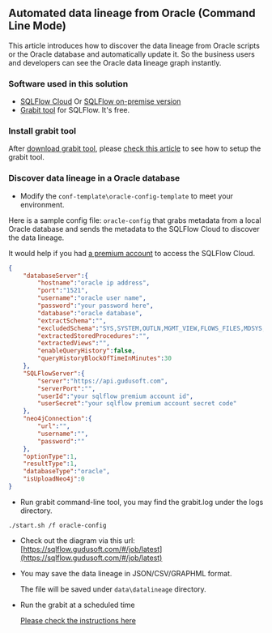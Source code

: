## Automated data lineage from Oracle (Command Line Mode)
This article introduces how to discover the data lineage from Oracle scripts or the Oracle database and automatically update it. 
So the business users and developers can see the Oracle data lineage graph instantly.

### Software used in this solution
- [SQLFlow Cloud](https://sqlflow.gudusoft.com) Or [SQLFlow on-premise version](https://www.gudusoft.com/sqlflow-on-premise-version/)
- [Grabit tool](https://www.gudusoft.com/grabit/) for SQLFlow. It's free.


### Install grabit tool
After [download grabit tool](https://www.gudusoft.com/grabit/), please [check this article](https://github.com/sqlparser/sqlflow_public/tree/master/grabit) 
to see how to setup the grabit tool.

### Discover data lineage in a Oracle database
- Modify the `conf-template\oracle-config-template` to meet your environment.

Here is a sample config file: `oracle-config` that grabs metadata from a local Oracle database
and sends the metadata to the SQLFlow Cloud to discover the data lineage.

It would help if you had [a premium account](https://github.com/sqlparser/sqlflow_public/blob/master/sqlflow-userid-secret.md) to access the SQLFlow Cloud.


```json
{
    "databaseServer":{
        "hostname":"oracle ip address",
        "port":"1521",
        "username":"oracle user name",
        "password":"your password here",
        "database":"oracle database",
        "extractSchema":"",
        "excludedSchema":"SYS,SYSTEM,OUTLN,MGMT_VIEW,FLOWS_FILES,MDSYS,ORDSYS,EXFSYS,DBSNMP,WMSYS,APPQOSSYS,APEX_030200,OWBSYS_AUDIT,ORDDATA,CTXSYS,ANONYMOUS,SYSMAN,XDB,ORDPLUGINS,OWBSYS,SI_INFORMTN_SCHEMA,OLAPSYS,SCOTT,ORACLE_OCM,MDDATA,DIP,APEX_PUBLIC_USER,SPATIAL_CSW_ADMIN_USR,SPATIAL_WFS_ADMIN_USR",
        "extractedStoredProcedures":"",
        "extractedViews":"",
        "enableQueryHistory":false,
        "queryHistoryBlockOfTimeInMinutes":30
    },
    "SQLFlowServer":{
        "server":"https://api.gudusoft.com",
        "serverPort":"",
        "userId":"your sqlflow premium account id",
        "userSecret":"your sqlflow premium account secret code"
    },
    "neo4jConnection":{
        "url":"",
        "username":"",
        "password":""
    },
    "optionType":1,
    "resultType":1,
    "databaseType":"oracle",
    "isUploadNeo4j":0
}
```

- Run grabit command-line tool, you may find the grabit.log under the logs directory.
```
./start.sh /f oracle-config
```

- Check out the diagram via this url: [https://sqlflow.gudusoft.com/#/job/latest](https://sqlflow.gudusoft.com/#/job/latest)

- You may save the data lineage in JSON/CSV/GRAPHML format.

	The file will be saved under `data\datalineage` directory.

- Run the grabit at a scheduled time

	[Please check the instructions here](https://github.com/sqlparser/sqlflow_public/tree/master/grabit#run-the-grabit-at-a-scheduled-time)

